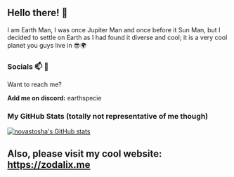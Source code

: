 ## Hello there! 👋

I am Earth Man, I was once Jupiter Man and once before it Sun Man, but I decided to settle on Earth as I had found it diverse and cool; it is a very cool planet you guys live in 😎🌍

### Socials 📫 💬
  Want to reach me?
  
  **Add me on discord:** earthspecie

### My GitHub Stats (totally not representative of me though)
[![novastosha's GitHub stats](https://github-readme-stats.vercel.app/api?username=novastosha)](https://github.com/novastosha/github-readme-stats)  

## Also, please visit my cool website: https://zodalix.me
